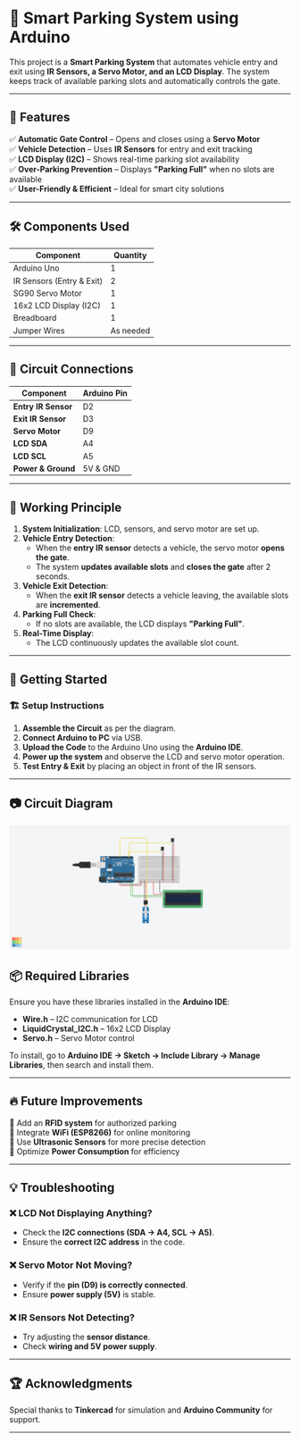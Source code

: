 # 🚗 Smart Parking System using Arduino

This project is a **Smart Parking System** that automates vehicle entry and exit using **IR Sensors, a Servo Motor, and an LCD Display**. The system keeps track of available parking slots and automatically controls the gate.

---

## 📌 Features
✅ **Automatic Gate Control** – Opens and closes using a **Servo Motor**  
✅ **Vehicle Detection** – Uses **IR Sensors** for entry and exit tracking  
✅ **LCD Display (I2C)** – Shows real-time parking slot availability  
✅ **Over-Parking Prevention** – Displays **"Parking Full"** when no slots are available  
✅ **User-Friendly & Efficient** – Ideal for smart city solutions  

---

## 🛠️ Components Used
| Component              | Quantity |
|------------------------|----------|
| Arduino Uno           | 1        |
| IR Sensors (Entry & Exit) | 2      |
| SG90 Servo Motor      | 1        |
| 16x2 LCD Display (I2C) | 1      |
| Breadboard            | 1        |
| Jumper Wires          | As needed |

---

## 🔌 Circuit Connections
| Component | Arduino Pin |
|-----------|------------|
| **Entry IR Sensor** | D2 |
| **Exit IR Sensor** | D3 |
| **Servo Motor** | D9 |
| **LCD SDA** | A4 |
| **LCD SCL** | A5 |
| **Power & Ground** | 5V & GND |

---

## 📜 Working Principle
1. **System Initialization**: LCD, sensors, and servo motor are set up.
2. **Vehicle Entry Detection**:
   - When the **entry IR sensor** detects a vehicle, the servo motor **opens the gate**.
   - The system **updates available slots** and **closes the gate** after 2 seconds.
3. **Vehicle Exit Detection**:
   - When the **exit IR sensor** detects a vehicle leaving, the available slots are **incremented**.
4. **Parking Full Check**:
   - If no slots are available, the LCD displays **"Parking Full"**.
5. **Real-Time Display**:
   - The LCD continuously updates the available slot count.

---

## 🚀 Getting Started
### 🏗️ Setup Instructions
1. **Assemble the Circuit** as per the diagram.
2. **Connect Arduino to PC** via USB.
3. **Upload the Code** to the Arduino Uno using the **Arduino IDE**.
4. **Power up the system** and observe the LCD and servo motor operation.
5. **Test Entry & Exit** by placing an object in front of the IR sensors.

---

## 📷 Circuit Diagram
![Circuit Diagram](./circuit_diagram.png)


## 📦 Required Libraries
Ensure you have these libraries installed in the **Arduino IDE**:
- **Wire.h** – I2C communication for LCD
- **LiquidCrystal_I2C.h** – 16x2 LCD Display
- **Servo.h** – Servo Motor control

To install, go to **Arduino IDE → Sketch → Include Library → Manage Libraries**, then search and install them.

---

## 🔥 Future Improvements
🚀 Add an **RFID system** for authorized parking  
📡 Integrate **WiFi (ESP8266)** for online monitoring  
🎯 Use **Ultrasonic Sensors** for more precise detection  
🔋 Optimize **Power Consumption** for efficiency  

---

## 💡 Troubleshooting
### ❌ LCD Not Displaying Anything?
- Check the **I2C connections (SDA → A4, SCL → A5)**.
- Ensure the **correct I2C address** in the code.

### ❌ Servo Motor Not Moving?
- Verify if the **pin (D9) is correctly connected**.
- Ensure **power supply (5V)** is stable.

### ❌ IR Sensors Not Detecting?
- Try adjusting the **sensor distance**.
- Check **wiring and 5V power supply**.

---

## 🏆 Acknowledgments
Special thanks to **Tinkercad** for simulation and **Arduino Community** for support.

---

